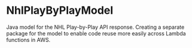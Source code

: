 # NhlPlayByPlayModel
Java model for the NHL Play-by-Play API response. Creating a separate package for the model to enable code reuse more 
easily across Lambda functions in AWS.